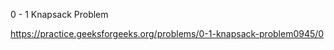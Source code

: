 0 - 1 Knapsack Problem







https://practice.geeksforgeeks.org/problems/0-1-knapsack-problem0945/0







